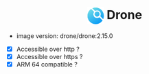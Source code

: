<h1 align="center">
  <picture>
    <img align="center" alt="Pegaz" src="./logo.svg" height="40">
  </picture>
  Drone
</h1>

- image version: drone/drone:2.15.0
- [x] Accessible over http ?
- [x] Accessible over https ?
- [x] ARM 64 compatible ?
